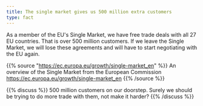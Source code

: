 ```yaml
---
title: The single market gives us 500 million extra customers
type: fact
---
```


As a member of the EU's Single Market, we have free trade deals with all 27 EU countries. That is over 500 million customers. If we leave the Single Market, we will lose these agreements and will have to start negotiating with the EU again.

{{% source "https://ec.europa.eu/growth/single-market_en" %}}
An overview of the Single Market from the European Commission
https://ec.europa.eu/growth/single-market_en
{{% /source %}}

{{% discuss %}}
500 million customers on our doorstep. Surely we should be trying to do more trade with them, not make it harder?
{{% /discuss %}}
